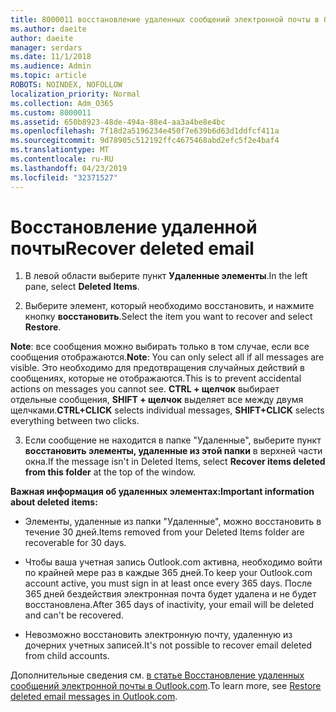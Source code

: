 ```yaml
---
title: 8000011 восстановление удаленных сообщений электронной почты в Outlook.com
ms.author: daeite
author: daeite
manager: serdars
ms.date: 11/1/2018
ms.audience: Admin
ms.topic: article
ROBOTS: NOINDEX, NOFOLLOW
localization_priority: Normal
ms.collection: Adm_O365
ms.custom: 8000011
ms.assetid: 650b8923-48de-494a-88e4-aa3a4be8e4bc
ms.openlocfilehash: 7f18d2a5196234e450f7e639b6d63d1ddfcf411a
ms.sourcegitcommit: 9d78905c512192ffc4675468abd2efc5f2e4baf4
ms.translationtype: MT
ms.contentlocale: ru-RU
ms.lasthandoff: 04/23/2019
ms.locfileid: "32371527"
---
```

# <a name="recover-deleted-email"></a><span data-ttu-id="41610-102">Восстановление удаленной почты</span><span class="sxs-lookup"><span data-stu-id="41610-102">Recover deleted email</span></span>

1. <span data-ttu-id="41610-103">В левой области выберите пункт **Удаленные элементы**.</span><span class="sxs-lookup"><span data-stu-id="41610-103">In the left pane, select **Deleted Items**.</span></span> 
    
2. <span data-ttu-id="41610-104">Выберите элемент, который необходимо восстановить, и нажмите кнопку **восстановить**.</span><span class="sxs-lookup"><span data-stu-id="41610-104">Select the item you want to recover and select **Restore**.</span></span> 
  
 <span data-ttu-id="41610-105">**Note**: все сообщения можно выбирать только в том случае, если все сообщения отображаются.</span><span class="sxs-lookup"><span data-stu-id="41610-105">**Note**: You can only select all if all messages are visible.</span></span> <span data-ttu-id="41610-106">Это необходимо для предотвращения случайных действий в сообщениях, которые не отображаются.</span><span class="sxs-lookup"><span data-stu-id="41610-106">This is to prevent accidental actions on messages you cannot see.</span></span> <span data-ttu-id="41610-107">**CTRL + щелчок** выбирает отдельные сообщения, **SHIFT + щелчок** выделяет все между двумя щелчками.</span><span class="sxs-lookup"><span data-stu-id="41610-107">**CTRL+CLICK** selects individual messages, **SHIFT+CLICK** selects everything between two clicks.</span></span> 
    
3. <span data-ttu-id="41610-108">Если сообщение не находится в папке "Удаленные", выберите пункт **восстановить элементы, удаленные из этой папки** в верхней части окна.</span><span class="sxs-lookup"><span data-stu-id="41610-108">If the message isn't in Deleted Items, select **Recover items deleted from this folder** at the top of the window.</span></span> 
    
 <span data-ttu-id="41610-109">**Важная информация об удаленных элементах:**</span><span class="sxs-lookup"><span data-stu-id="41610-109">**Important information about deleted items:**</span></span>
  
- <span data-ttu-id="41610-110">Элементы, удаленные из папки "Удаленные", можно восстановить в течение 30 дней.</span><span class="sxs-lookup"><span data-stu-id="41610-110">Items removed from your Deleted Items folder are recoverable for 30 days.</span></span>
    
- <span data-ttu-id="41610-111">Чтобы ваша учетная запись Outlook.com активна, необходимо войти по крайней мере раз в каждые 365 дней.</span><span class="sxs-lookup"><span data-stu-id="41610-111">To keep your Outlook.com account active, you must sign in at least once every 365 days.</span></span> <span data-ttu-id="41610-112">После 365 дней бездействия электронная почта будет удалена и не будет восстановлена.</span><span class="sxs-lookup"><span data-stu-id="41610-112">After 365 days of inactivity, your email will be deleted and can't be recovered.</span></span>
    
- <span data-ttu-id="41610-113">Невозможно восстановить электронную почту, удаленную из дочерних учетных записей.</span><span class="sxs-lookup"><span data-stu-id="41610-113">It's not possible to recover email deleted from child accounts.</span></span>
    
<span data-ttu-id="41610-114">Дополнительные сведения см. [в статье Восстановление удаленных сообщений электронной почты в Outlook.com](https://go.microsoft.com/fwlink/p/?linkid=873117).</span><span class="sxs-lookup"><span data-stu-id="41610-114">To learn more, see [Restore deleted email messages in Outlook.com](https://go.microsoft.com/fwlink/p/?linkid=873117).</span></span>
  

